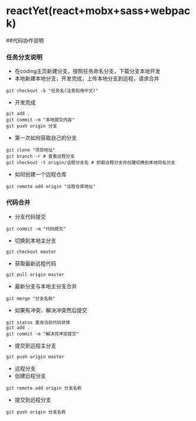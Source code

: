 # reactYet(react+mobx+sass+webpack)
 
##代码协作说明

### 任务分支说明

* 在coding主页新建分支，按照任务命名分支，下载分支本地开发
* 本地新建本地分支，开发完成，上传本地分支到远程，请求合并

```
git checkout -b "任务名(注意别用中文)"
```
* 开发完成
```
git add .
git commit -m "本地提交内容"
git push origin 分支
```
* 第一次如何获取自己的分支
```
git clone "项目地址"
git branch -r # 查看远程分支
git checkout -t origin/远程分支名 # 抓取远程分支并创建切换到本地同名分支
```
* 如何创建一个远程仓库
```
git remote add origin "远程仓库地址"
```


### 代码合并
* 分支代码提交
```
git commit -m "代码提交"
```
* 切换到本地主分支
```
git checkout master
```
* 获取最新远程代码
```
git pull origin master
```
* 最新分支与本地主分支合并
```
git merge "分支名称"
```
* 如果有冲突，解决冲突然后提交
```
git status 查询当前代码状体
git add .
git commit -m "解决完冲突提交"
```
* 提交到远程主分支
```
git push origin master
```
* 远程分支
* 创建远程分支
```
git remote add origin 分支名称
```
* 提交到远程分支
```
git push origin 分支名称
```